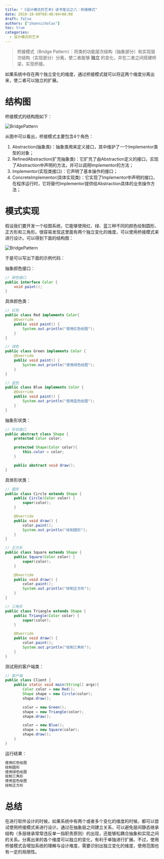 ```yaml
---
title: "《设计模式的艺术》读书笔记之八：桥接模式"
date: 2018-10-09T08:48:04+08:00
draft: false
authors: ["zhannicholas"]
toc: true
categories:
  - 设计模式的艺术
---
```


> 桥接模式（Bridge Pattern）：将类的功能层次结构（抽象部分）和实现层次结构（实现部分）分离，使二者能够 **独立** 的变化，并在二者之间搭建桥梁，实现桥接。

如果系统中存在两个独立变化的维度，通过桥接模式就可以将这两个维度分离出来，使二者可以独立的扩展。

# 结构图

桥接模式的结构图如下：

![BridgePattern](/images/design-patterns/BridgePattern.jpg "桥接模式结构图")

从图中可以看出，桥接模式主要包含4个角色：

1. Abstraction(抽象类)：抽象类用来定义接口，其中维护了一个Implementor类型的对象；
2. RefinedAbstraction(扩充抽象类)：它扩充了由Abstraction定义的接口，实现了Abstraction中声明的方法，并可以调用Implementor的方法；
3. Implementor(实现类接口)：它声明了基本操作的接口；
4. ConcreteImplementor(具体实现类)：它实现了Implementor中声明的接口，在程序运行时，它将替代Implementor提供给Abstraction具体的业务操作方法；

# 模式实现

假设我们要开发一个绘图系统，它能够使用红、绿、蓝三种不同的颜色绘制圆形、正方形和三角形。很容易发现这里面有两个独立变化的维度，可以使用桥接模式来进行设计。可以得到下面的结构图：

![BridgePattern](/images/design-patterns/BridgePatternDemo.jpg "绘图系统结构图")

于是可以写出下面的示例代码：

抽象颜色接口：

```Java
// 颜色接口
public interface Color {
    void paint();
}
```

具体颜色类：

```Java
// 红色
public class Red implements Color{
    @Override
    public void paint() {
        System.out.println("使用红色绘图");
    }
}
```

```Java
// 绿色
public class Green implements Color {
    @Override
    public void paint() {
        System.out.println("使用绿色绘图");
    }
}
```

```Java
// 蓝色
public class Blue implements Color {
    @Override
    public void paint() {
        System.out.println("使用蓝色绘图");
    }
}
```

抽象形状类：

```Java
// 形状接口
public abstract class Shape {
    protected Color color;

    protected Shape(Color color){
        this.color = color;
    }

    public abstract void draw();
}
```

具体形状类：

```Java
// 圆形
public class Circle extends Shape {
    public Circle(Color color) {
        super(color);
    }

    @Override
    public void draw() {
        color.paint();
        System.out.println("绘制圆形");
    }
}
```

```Java
// 正方形
public class Square extends Shape {
    public Square(Color color) {
        super(color);
    }

    @Override
    public void draw() {
        color.paint();
        System.out.println("绘制正方形");
    }
}
```

```Java
// 三角形
public class Triangle extends Shape {
    public Triangle(Color color) {
        super(color);
    }

    @Override
    public void draw() {
        color.paint();
        System.out.println("绘制三角形");
    }
}
```

测试用的客户端类：

```Java
// 客户端
public class Client {
    public static void main(String[] args){
        Color color = new Red();
        Shape shape = new Circle(color);
        shape.draw();

        color = new Green();
        shape = new Triangle(color);
        shape.draw();

        color = new Blue();
        shape = new Square(color);
        shape.draw();
    }
}
```

运行结果：

```txt
使用红色绘图
绘制圆形
使用绿色绘图
绘制三角形
使用蓝色绘图
绘制正方形
```

# 总结

在进行软件设计的时候，如果系统中有两个或者多个变化的维度的时候，都可以尝试使用桥接模式来进行设计。通过在抽象层之间建立关系，可以避免层间静态继承结构（多层继承常常违反单一指职责原则）的出现，还能够松耦合抽象和实现之间的关系。分离出来的各个维度可以独立的变化，有利于单独进行扩展。不过，使用桥接模式会增加系统的理解与设计难度，需要识别出独立变化的维度，使用范围也有一定的局限性。


